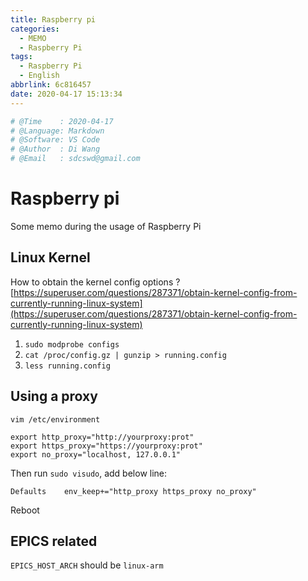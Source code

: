 ```yaml
---
title: Raspberry pi
categories:
  - MEMO
  - Raspberry Pi
tags:
  - Raspberry Pi
  - English
abbrlink: 6c816457
date: 2020-04-17 15:13:34
---
```


```python
# @Time    : 2020-04-17
# @Language: Markdown
# @Software: VS Code
# @Author  : Di Wang
# @Email   : sdcswd@gmail.com
```

# Raspberry pi

Some memo during the usage of Raspberry Pi

<!-- more -->

## Linux Kernel

How to obtain the kernel config options ?
[https://superuser.com/questions/287371/obtain-kernel-config-from-currently-running-linux-system](https://superuser.com/questions/287371/obtain-kernel-config-from-currently-running-linux-system)

1. `sudo modprobe configs`
2. `cat /proc/config.gz | gunzip > running.config`
3. `less running.config`

## Using a proxy

`vim /etc/environment`

```shell
export http_proxy="http://yourproxy:prot"
export https_proxy="https://yourproxy:prot"
export no_proxy="localhost, 127.0.0.1"
```

Then run `sudo visudo`, add below line:

`Defaults    env_keep+="http_proxy https_proxy no_proxy"`

Reboot

## EPICS related

`EPICS_HOST_ARCH` should be `linux-arm`